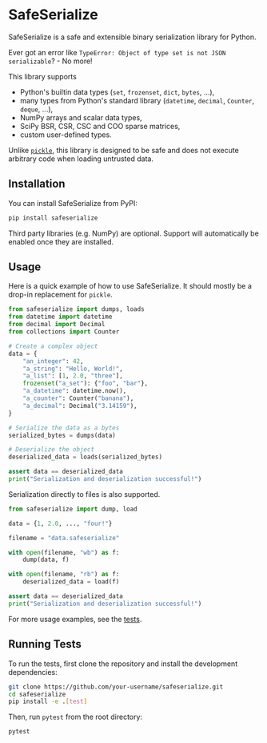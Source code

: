 # SafeSerialize

SafeSerialize is a safe and extensible binary serialization library for Python.

Ever got an error like `TypeError: Object of type set is not JSON serializable`? - No more!

This library supports

- Python's builtin data types (`set`, `frozenset`, `dict`, `bytes`, ...),
- many types from Python's standard library (`datetime`, `decimal`, `Counter`, `deque`, ...),
- NumPy arrays and scalar data types,
- SciPy BSR, CSR, CSC and COO sparse matrices,
- custom user-defined types.

Unlike [`pickle`](https://docs.python.org/3/library/pickle.html),
this library is designed to be safe and does not execute arbitrary code when loading untrusted data.

## Installation

You can install SafeSerialize from PyPI:

```bash
pip install safeserialize
```

Third party libraries (e.g. NumPy) are optional.
Support will automatically be enabled once they are installed.

## Usage

Here is a quick example of how to use SafeSerialize.
It should mostly be a drop-in replacement for `pickle`.

```python
from safeserialize import dumps, loads
from datetime import datetime
from decimal import Decimal
from collections import Counter

# Create a complex object
data = {
    "an_integer": 42,
    "a_string": "Hello, World!",
    "a_list": [1, 2.0, "three"],
    frozenset("a_set"): {"foo", "bar"},
    "a_datetime": datetime.now(),
    "a_counter": Counter("banana"),
    "a_decimal": Decimal("3.14159"),
}

# Serialize the data as a bytes
serialized_bytes = dumps(data)

# Deserialize the object
deserialized_data = loads(serialized_bytes)

assert data == deserialized_data
print("Serialization and deserialization successful!")
```

Serialization directly to files is also supported.

```python
from safeserialize import dump, load

data = {1, 2.0, ..., "four!"}

filename = "data.safeserialize"

with open(filename, "wb") as f:
    dump(data, f)

with open(filename, "rb") as f:
    deserialized_data = load(f)

assert data == deserialized_data
print("Serialization and deserialization successful!")
```

For more usage examples, see the [tests](https://github.com/99991/safeserialize/tree/main/tests).

## Running Tests

To run the tests, first clone the repository and install the development dependencies:

```bash
git clone https://github.com/your-username/safeserialize.git
cd safeserialize
pip install -e .[test]
```

Then, run `pytest` from the root directory:

```bash
pytest
```
